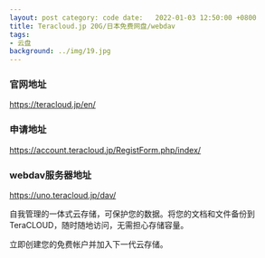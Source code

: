 ```yaml
---
layout: post category: code date:   2022-01-03 12:50:00 +0800
title: Teracloud.jp 20G/日本免费网盘/webdav
tags:
- 云盘
background: ../img/19.jpg
---
```


### 官网地址
https://teracloud.jp/en/

### 申请地址
https://account.teracloud.jp/RegistForm.php/index/

### webdav服务器地址
https://uno.teracloud.jp/dav/


自我管理的一体式云存储，可保护您的数据。将您的文档和文件备份到 TeraCLOUD，随时随地访问，无需担心存储容量。

立即创建您的免费帐户并加入下一代云存储。